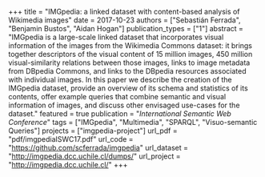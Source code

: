 +++
title = "IMGpedia: a linked dataset with content-based analysis of Wikimedia images"
date = 2017-10-23
authors = ["Sebastián Ferrada", "Benjamin Bustos", "Aidan Hogan"]
publication_types = ["1"]
abstract = "IMGpedia is a large-scale linked dataset that incorporates visual information of the images from the Wikimedia Commons dataset: it brings together descriptors of the visual content of 15 million images, 450 million visual-similarity relations between those images, links to image metadata from DBpedia Commons, and links to the DBpedia resources associated with individual images. In this paper we describe the creation of the IMGpedia dataset, provide an overview of its schema and statistics of its contents, offer example queries that combine semantic and visual information of images, and discuss other envisaged use-cases for the dataset."
featured = true
publication = "*International Semantic Web Conference*"
tags = ["IMGpedia", "Multimedia", "SPARQL", "Visuo-semantic Queries"]
projects = ["imgpedia-project"]
url_pdf = "pdf/imgpediaISWC17.pdf"
url_code = "https://github.com/scferrada/imgpedia"
url_dataset = "http://imgpedia.dcc.uchile.cl/dumps/"
url_project = "http://imgpedia.dcc.uchile.cl/"
+++


